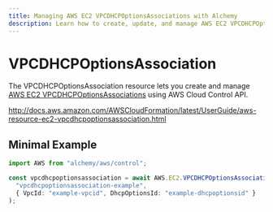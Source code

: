 ```yaml
---
title: Managing AWS EC2 VPCDHCPOptionsAssociations with Alchemy
description: Learn how to create, update, and manage AWS EC2 VPCDHCPOptionsAssociations using Alchemy Cloud Control.
---
```


# VPCDHCPOptionsAssociation

The VPCDHCPOptionsAssociation resource lets you create and manage [AWS EC2 VPCDHCPOptionsAssociations](https://docs.aws.amazon.com/ec2/latest/userguide/) using AWS Cloud Control API.

http://docs.aws.amazon.com/AWSCloudFormation/latest/UserGuide/aws-resource-ec2-vpcdhcpoptionsassociation.html

## Minimal Example

```ts
import AWS from "alchemy/aws/control";

const vpcdhcpoptionsassociation = await AWS.EC2.VPCDHCPOptionsAssociation(
  "vpcdhcpoptionsassociation-example",
  { VpcId: "example-vpcid", DhcpOptionsId: "example-dhcpoptionsid" }
);
```

